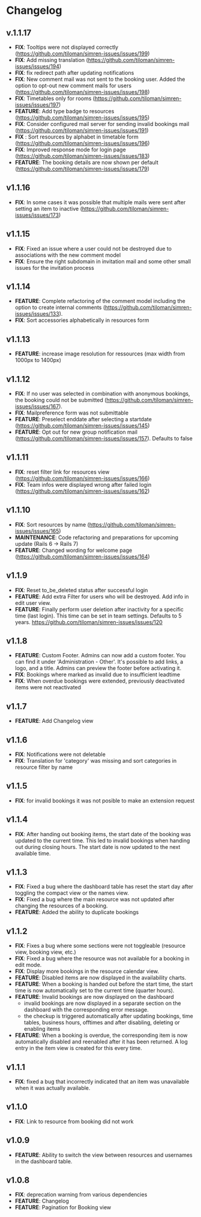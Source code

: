 # Changelog

## v.1.1.17
- **FIX**: Tooltips were not displayed correctly (https://github.com/tiloman/simren-issues/issues/199)
- **FIX**: Add missing translation (https://github.com/tiloman/simren-issues/issues/194)
- **FIX**: fix redirect path after updating notifications
- **FIX**: New comment mail was not sent to the booking user. Added the option to opt-out new comment mails for users (https://github.com/tiloman/simren-issues/issues/198)
- **FIX**: Timetables only for rooms (https://github.com/tiloman/simren-issues/issues/197)
- **FEATURE**: Add type badge to resources (https://github.com/tiloman/simren-issues/issues/195)
- **FIX**: Consider configured mail server for sending invalid bookings mail (https://github.com/tiloman/simren-issues/issues/191)
- **FIX** : Sort resources by alphabet in timetable form (https://github.com/tiloman/simren-issues/issues/196)
- **FIX**: Improved response mode for login page (https://github.com/tiloman/simren-issues/issues/183)
- **FEATURE**: The booking details are now shown per default (https://github.com/tiloman/simren-issues/issues/179)

## v1.1.16
- **FIX**: In some cases it was possible that multiple mails were sent after setting an item to inactive (https://github.com/tiloman/simren-issues/issues/173)


## v1.1.15
- **FIX**: Fixed an issue where a user could not be destroyed due to associations with the new comment model
- **FIX**: Ensure the right subdomain in invitation mail and some other small issues for the invitation process

## v1.1.14
- **FEATURE**: Complete refactoring of the comment model including the option to create internal comments (https://github.com/tiloman/simren-issues/issues/133).
- **FIX**: Sort accessories alphabetically in resources form

## v1.1.13
- **FEATURE**: increase image resolution for ressources (max width from 1000px to 1400px)

## v1.1.12
- **FIX**: If no user was selected in combination with anonymous bookings, the booking could not be submitted (https://github.com/tiloman/simren-issues/issues/167).
- **FIX**: Mailpreference form was not submittable
- **FEATURE**: Preselect enddate after selecting a startdate (https://github.com/tiloman/simren-issues/issues/145)
- **FEATURE**: Opt out for new group notification mail (https://github.com/tiloman/simren-issues/issues/157). Defaults to false

## v1.1.11
- **FIX**: reset filter link for resources view (https://github.com/tiloman/simren-issues/issues/166)
- **FIX**: Team infos were displayed wrong after failed login (https://github.com/tiloman/simren-issues/issues/162)

## v1.1.10
- **FIX**: Sort resources by name (https://github.com/tiloman/simren-issues/issues/165)
- **MAINTENANCE**: Code refactoring and preparations for upcoming update (Rails 6 -> Rails 7)
- **FEATURE**: Changed wording for welcome page (https://github.com/tiloman/simren-issues/issues/164)

## v1.1.9
- **FIX**: Reset to_be_deleted status after successful login
- **FEATURE**: Add extra Filter for users who will be destroyed. Add info in edit user view.
- **FEATURE**: Finally perform user deletion after inactivity for a specific time (last login). This time can be set in team settings. Defaults to 5 years. https://github.com/tiloman/simren-issues/issues/120

## v1.1.8
- **FEATURE**: Custom Footer. Admins can now add a custom footer. You can find it under 'Administration - Other'. It's possible to add links, a logo, and a title. Admins can preview the footer before activating it.
- **FIX**: Bookings where marked as invalid due to insufficient leadtime
- **FIX**: When overdue bookings were extended, previously deactivated items were not reactivated

## v1.1.7
- **FEATURE**: Add Changelog view

## v1.1.6
- **FIX**: Notifications were not deletable
- **FIX**: Translation for 'category' was missing and sort categories in resource filter by name

## v1.1.5
- **FIX**: for invalid bookings it was not posible to make an extension request

## v1.1.4
- **FIX**: After handing out booking items, the start date of the booking was updated to the current time. This led to invalid bookings when handing out during closing hours. The start date is now updated to the next available time.

## v1.1.3
- **FIX**: Fixed a bug where the dashboard table has reset the start day after toggling the compact view or the names view.
- **FIX**: Fixed a bug where the main resource was not updated after changing the resources of a booking.
- **FEATURE**: Added the ability to duplicate bookings

## v1.1.2
- **FIX**: Fixes a bug where some sections were not toggleable (resource view, booking view, etc.)
- **FIX**: Fixed a bug where the resource was not available for a booking in edit mode.
- **FIX**: Display more bookings in the resource calendar view.
- **FEATURE**: Disabled items are now displayed in the availability charts.
- **FEATURE**: When a booking is handed out before the start time, the start time is now automatically set to the current time (quarter hours).
- **FEATURE**: Invalid bookings are now displayed on the dashboard
  - invalid bookings are now displayed in a separate section on the dashboard with the corresponding error message.
  - the checkup is triggered automatically after updating bookings, time tables, business hours, offtimes and after disabling, deleting or enabling items
- **FEATURE**: When a booking is overdue, the corresponding item is now automatically disabled and reenabled after it has been returned. A log entry in the item view is created for this every time.

## v1.1.1
- **FIX**: fixed a bug that incorrectly indicated that an item was unavailable when it was actually available.

## v1.1.0
- **FIX**: Link to resource from booking did not work

## v1.0.9
- **FEATURE**: Ability to switch the view between resources and usernames in the dashboard table.

## v1.0.8
- **FIX**: deprecation warning from various dependencies
- **FEATURE**: Changelog
- **FEATURE**: Pagination for Booking view

